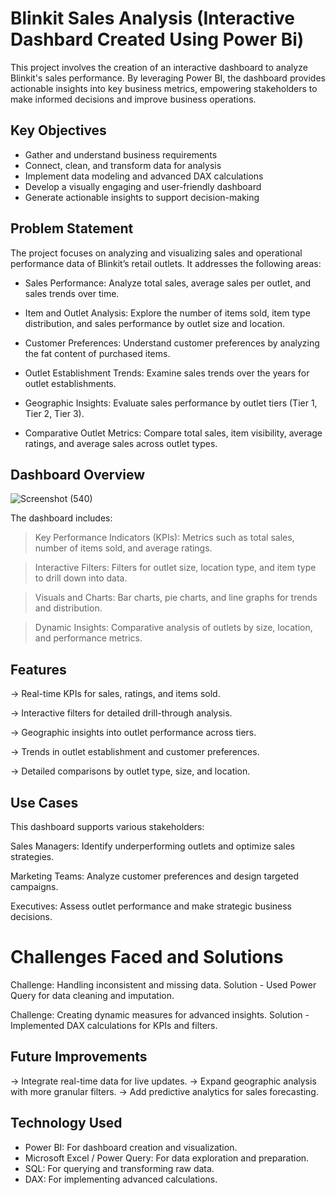 # Blinkit Sales Analysis (Interactive Dashbard Created Using Power Bi)

This project involves the creation of an interactive dashboard to analyze Blinkit's sales performance. By leveraging Power BI, the dashboard provides actionable insights into key business metrics, empowering stakeholders to make informed decisions and improve business operations.

## Key Objectives

- Gather and understand business requirements
- Connect, clean, and transform data for analysis
- Implement data modeling and advanced DAX calculations
- Develop a visually engaging and user-friendly dashboard
- Generate actionable insights to support decision-making

## Problem Statement

The project focuses on analyzing and visualizing sales and operational performance data of Blinkit’s retail outlets. 
It addresses the following areas:

- Sales Performance: Analyze total sales, average sales per outlet, and sales trends over time.

- Item and Outlet Analysis: Explore the number of items sold, item type distribution, and sales performance by outlet size and location.

- Customer Preferences: Understand customer preferences by analyzing the fat content of purchased items.
  
- Outlet Establishment Trends: Examine sales trends over the years for outlet establishments.
  
- Geographic Insights: Evaluate sales performance by outlet tiers (Tier 1, Tier 2, Tier 3).
  
- Comparative Outlet Metrics: Compare total sales, item visibility, average ratings, and average sales across outlet types.

## Dashboard Overview

![Screenshot (540)](https://github.com/user-attachments/assets/ae742a52-8070-464e-ae7a-1c9a602d537a)

The dashboard includes:

> Key Performance Indicators (KPIs): Metrics such as total sales, number of items sold, and average ratings.

> Interactive Filters: Filters for outlet size, location type, and item type to drill down into data.

> Visuals and Charts: Bar charts, pie charts, and line graphs for trends and distribution.

> Dynamic Insights: Comparative analysis of outlets by size, location, and performance metrics.

## Features

-> Real-time KPIs for sales, ratings, and items sold.

-> Interactive filters for detailed drill-through analysis.

-> Geographic insights into outlet performance across tiers.

-> Trends in outlet establishment and customer preferences.

-> Detailed comparisons by outlet type, size, and location.

## Use Cases

This dashboard supports various stakeholders:

Sales Managers: Identify underperforming outlets and optimize sales strategies.

Marketing Teams: Analyze customer preferences and design targeted campaigns.

Executives: Assess outlet performance and make strategic business decisions.

# Challenges Faced and Solutions

Challenge: Handling inconsistent and missing data.
         Solution - Used Power Query for data cleaning and imputation.
         
Challenge: Creating dynamic measures for advanced insights.
        Solution - Implemented DAX calculations for KPIs and filters.

## Future Improvements 

-> Integrate real-time data for live updates.
-> Expand geographic analysis with more granular filters.
-> Add predictive analytics for sales forecasting.


## Technology Used

- Power BI: For dashboard creation and visualization.
- Microsoft Excel / Power Query: For data exploration and preparation.
- SQL: For querying and transforming raw data.
- DAX: For implementing advanced calculations.
  

  




